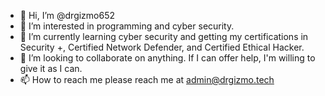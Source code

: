 - 👋 Hi, I’m @drgizmo652
- 👀 I’m interested in programming and cyber security.
- 🌱 I’m currently learning cyber security and getting my certifications in Security +, Certified Network Defender, and Certified Ethical Hacker.
- 💞️ I’m looking to collaborate on anything. If I can offer help, I'm willing to give it as I can.
- 📫 How to reach me please reach me at admin@drgizmo.tech

<!---
drgizmo652/drgizmo652 is a ✨ special ✨ repository because its `README.md` (this file) appears on your GitHub profile.
You can click the Preview link to take a look at your changes.
--->

